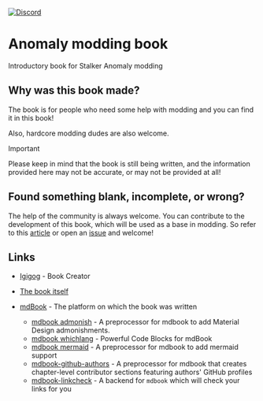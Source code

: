 [![Discord](https://img.shields.io/discord/1005783763877363722?label=Discord&logo=Discord)](https://discord.gg/8Pu2ekQYg3)

# Anomaly modding book

Introductory book for Stalker Anomaly modding

## Why was this book made?

The book is for people who need some help with modding and you can find it in this book!

Also, hardcore modding dudes are also welcome.

> [!IMPORTANT]  
> Please keep in mind that the book is still being written, and the information provided here may not be accurate, or may not be provided at all!

## Found something blank, incomplete, or wrong?

The help of the community is always welcome.
You can contribute to the development of this book, which will be used as a base in modding.
So refer to this [article](src/meta/README.md) or open an [issue](https://github.com/Igigog/anomaly-modding-book/issues) and welcome!

## Links

- [Igigog](https://github.com/Igigog) - Book Creator

- [The book itself](https://igigog.github.io/anomaly-modding-book/)

- [mdBook](https://github.com/rust-lang/mdBook) - The platform on which the book was written
  - [mdbook admonish](https://github.com/tommilligan/mdbook-admonish) - A preprocessor for mdbook to add Material Design admonishments.
  - [mdbook whichlang](https://github.com/phoenixr-codes/mdbook-whichlang) - Powerful Code Blocks for mdBook
  - [mdbook mermaid](https://github.com/badboy/mdbook-mermaid) - A preprocessor for mdbook to add mermaid support
  - [mdbook-github-authors](https://github.com/VectorInstitute/mdbook-github-authors) - A preprocessor for mdbook that creates chapter-level contributor sections featuring authors' GitHub profiles
  - [mdbook-linkcheck](https://github.com/Michael-F-Bryan/mdbook-linkcheck) - A backend for `mdbook` which will check your links for you

